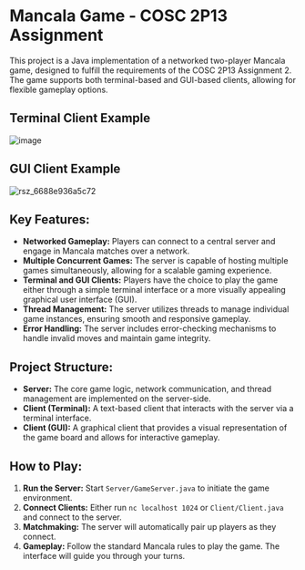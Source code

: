 # Mancala Game - COSC 2P13 Assignment
This project is a Java implementation of a networked two-player Mancala game, designed to fulfill the requirements of the COSC 2P13 Assignment 2. The game supports both terminal-based and GUI-based clients, allowing for flexible gameplay options.

## Terminal Client Example
![image](https://github.com/condyl/mancala/assets/108146005/312663d3-b424-4160-962e-116d7b3569d8)

## GUI Client Example
![rsz_6688e936a5c72](https://github.com/condyl/mancala/assets/108146005/6c3c5c7b-a376-431f-b0f1-38c0cc6eeb5b)


## Key Features:

- **Networked Gameplay:** Players can connect to a central server and engage in Mancala matches over a network.
- **Multiple Concurrent Games:** The server is capable of hosting multiple games simultaneously, allowing for a scalable gaming experience.
- **Terminal and GUI Clients:** Players have the choice to play the game either through a simple terminal interface or a more visually appealing graphical user interface (GUI).
- **Thread Management:** The server utilizes threads to manage individual game instances, ensuring smooth and responsive gameplay.
- **Error Handling:** The server includes error-checking mechanisms to handle invalid moves and maintain game integrity.
  
## Project Structure:

- **Server:** The core game logic, network communication, and thread management are implemented on the server-side.
- **Client (Terminal):** A text-based client that interacts with the server via a terminal interface.
- **Client (GUI):** A graphical client that provides a visual representation of the game board and allows for interactive gameplay.

## How to Play:

1. **Run the Server:** Start `Server/GameServer.java` to initiate the game environment.
2. **Connect Clients:** Either run `nc localhost 1024` or `Client/Client.java` and connect to the server.
3. **Matchmaking:** The server will automatically pair up players as they connect.
4.  **Gameplay:** Follow the standard Mancala rules to play the game. The interface will guide you through your turns.
